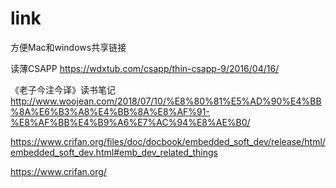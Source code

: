 # link
方便Mac和windows共享链接

读薄CSAPP
https://wdxtub.com/csapp/thin-csapp-9/2016/04/16/

《老子今注今译》读书笔记
http://www.woojean.com/2018/07/10/%E8%80%81%E5%AD%90%E4%BB%8A%E6%B3%A8%E4%BB%8A%E8%AF%91-%E8%AF%BB%E4%B9%A6%E7%AC%94%E8%AE%B0/


https://www.crifan.org/files/doc/docbook/embedded_soft_dev/release/html/embedded_soft_dev.html#emb_dev_related_things

https://www.crifan.org/
